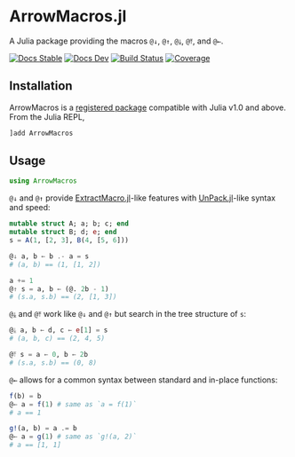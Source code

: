 # ArrowMacros.jl

A Julia package providing the macros `@↓`, `@↑`, `@⤓`, `@⤒`, and `@←`.

[![Docs Stable](https://img.shields.io/badge/docs-stable-blue.svg)](https://giancarloantonucci.github.io/ArrowMacros.jl/stable) [![Docs Dev](https://img.shields.io/badge/docs-dev-blue.svg)](https://giancarloantonucci.github.io/ArrowMacros.jl/dev) [![Build Status](https://img.shields.io/github/workflow/status/giancarloantonucci/ArrowMacros.jl/CI)](https://github.com/giancarloantonucci/ArrowMacros.jl/actions) [![Coverage](https://img.shields.io/codecov/c/github/giancarloantonucci/ArrowMacros.jl?label=coverage)](https://codecov.io/gh/giancarloantonucci/ArrowMacros.jl)

## Installation

ArrowMacros is a [registered package](https://juliahub.com/ui/Search?q=ArrowMacros&type=packages) compatible with Julia v1.0 and above. From the Julia REPL,
```julia
]add ArrowMacros
```

## Usage

```julia
using ArrowMacros
```

`@↓` and `@↑` provide [ExtractMacro.jl](https://github.com/carlobaldassi/ExtractMacro.jl)-like features with [UnPack.jl](https://github.com/mauro3/UnPack.jl)-like syntax and speed:

```julia
mutable struct A; a; b; c; end
mutable struct B; d; e; end
s = A(1, [2, 3], B(4, [5, 6]))

@↓ a, b ← b .- a = s
# (a, b) == (1, [1, 2])

a += 1
@↑ s = a, b ← (@. 2b - 1)
# (s.a, s.b) == (2, [1, 3])
```

`@⤓` and `@⤒` work like `@↓` and `@↑` but search in the tree structure of `s`:

```julia
@⤓ a, b ← d, c ← e[1] = s
# (a, b, c) == (2, 4, 5)

@⤒ s = a ← 0, b ← 2b
# (s.a, s.b) == (0, 8)
```

`@←` allows for a common syntax between standard and in-place functions:

```julia
f(b) = b
@← a = f(1) # same as `a = f(1)`
# a == 1

g!(a, b) = a .= b
@← a = g(1) # same as `g!(a, 2)`
# a == [1, 1]
```

